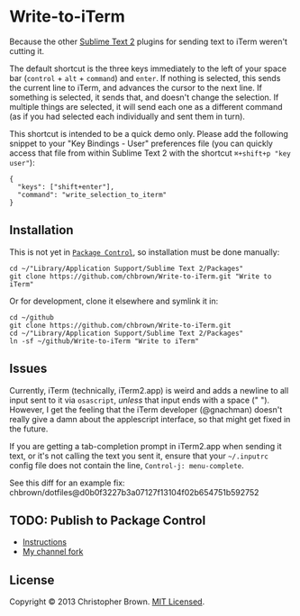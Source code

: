 # Write-to-iTerm

Because the other [Sublime Text 2](http://www.sublimetext.com/2) plugins for sending text to iTerm weren't cutting it.

The default shortcut is the three keys immediately to the left of your space bar (`control` + `alt` + `command`) and `enter`. If nothing is selected, this sends the current line to iTerm, and advances the cursor to the next line. If something is selected, it sends that, and doesn't change the selection. If multiple things are selected, it will send each one as a different command (as if you had selected each individually and sent them in turn).

This shortcut is intended to be a quick demo only. Please add the following snippet to your "Key Bindings - User" preferences file (you can quickly access that file from within Sublime Text 2 with the shortcut `⌘+shift+p "key user"`):

    {
      "keys": ["shift+enter"],
      "command": "write_selection_to_iterm"
    }


## Installation

This is not yet in [`Package Control`](https://sublime.wbond.net/), so installation must be done manually:

    cd ~/"Library/Application Support/Sublime Text 2/Packages"
    git clone https://github.com/chbrown/Write-to-iTerm.git "Write to iTerm"

Or for development, clone it elsewhere and symlink it in:

    cd ~/github
    git clone https://github.com/chbrown/Write-to-iTerm.git
    cd ~/"Library/Application Support/Sublime Text 2/Packages"
    ln -sf ~/github/Write-to-iTerm "Write to iTerm"


## Issues

Currently, iTerm (technically, iTerm2.app) is weird and adds a newline to all input sent to it via `osascript`, _unless_ that input ends with a space (" "). However, I get the feeling that the iTerm developer (@gnachman) doesn't really give a damn about the applescript interface, so that might get fixed in the future.

If you are getting a tab-completion prompt in iTerm2.app when sending it text, or it's not calling the text you sent it, ensure that your `~/.inputrc` config file does not contain the line, `Control-j: menu-complete`.

See this diff for an example fix: chbrown/dotfiles@d0b0f3227b3a07127f13104f02b654751b592752


## TODO: Publish to Package Control

* [Instructions](https://sublime.wbond.net/docs/developers)
* [My channel fork](https://github.com/chbrown/package_control_channel)


## License

Copyright © 2013 Christopher Brown. [MIT Licensed](LICENSE).
